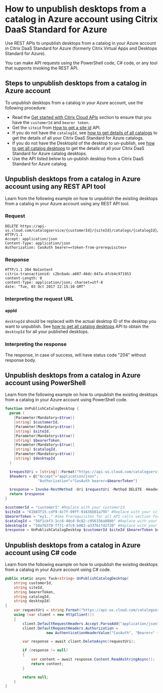 # How to unpublish desktops from a catalog in Azure account using Citrix DaaS Standard for Azure

Use REST APIs to unpublish desktops from a catalog in your Azure account in Citrix DaaS Standard for Azure (formerly Citrix Virtual Apps and Desktops Standard for Azure).

You can make API requests using the PowerShell code, C# code, or any tool that supports invoking the REST API.

## Steps to unpublish desktops from a catalog in Azure account

To unpublish desktops from a catalog in your Azure account, use the following procedure:

-  Read the [Get started with Citrix Cloud APIs](/getting-started) section to ensure that you have the `customerId` and `bearer token`.
-  Get the `siteid` from [How to get a site id](./how-to-get-a-site-id) API.
-  If you do not have the `catalogId`, see [how to get details of all catalogs](./how-to-get-details-of-all-catalogs)  to get the details of all your Citrix DaaS Standard for Azure catalogs.
-  If you do not have the DesktopId of the desktop to un-publish, see [how to get all catalog desktops](./how-to-get-all-catalog-desktops) to get the details of all your Citrix DaaS Standard for Azure catalog desktops.
-  Use the API listed below to un-publish desktop from a Citrix DaaS Standard for Azure catalog.

## Unpublish desktops from a catalog in Azure account using any REST API tool

Learn from the following example on how to unpublish the existing desktops from a catalog in your Azure account using any REST API tool.

### Request

    DELETE https://api-us.cloud.com/catalogservice/{customerId}/{siteId}/catalogs/{catalogId}/desktops/{desktopId} HTTP/1.1
    Accept: application/json
    Content-Type: application/json
    Authorization: CwsAuth bearer=<token-from-prerequisites>

### Response

    HTTP/1.1 204 NoContent
    citrix-transactionid: c2bc6a4c-a807-46dc-847a-4fcb4c971953
    content-Length: 0
    content-Type: application/json; charset=utf-8
    date: "Tue, 03 Oct 2017 22:15:10 GMT"

### Interpreting the request URL

#### appId

`desktopId` should be replaced with the actual desktop ID
of the desktop you want to unpublish. See [how to get all catalog desktops](./how-to-get-all-catalog-desktops) API to obtain the
`desktopId` for all your published desktops.

### Interpreting the response

The response, in case of success, will have status code "204" without
response body.

## Unpublish desktops from a catalog in Azure account using PowerShell

Learn from the following example on how to unpublish the existing desktops from a catalog in your Azure account using PowerShell code.

``` powershell
function UnPublishCatalogDesktop {
  param (
    [Parameter(Mandatory=$true)]
    [string] $customerId,
    [Parameter(Mandatory=$true)]
    [string] $siteId,
    [Parameter(Mandatory=$true)]
    [string] $bearerToken,
    [Parameter(Mandatory=$true)]
    [string] $catalogId,
    [Parameter(Mandatory=$true)]
    [string] $desktopId
  )

  $requestUri = [string]::Format("https://api-us.cloud.com/catalogservice/{0}/{1}/catalogs/{2}/desktops/{3}", $customerId, $siteId, $catalogId, $desktopId)
  $headers = @{"Accept"="application/json";
               "Authorization"="CwsAuth bearer=$bearerToken"}

  $response = Invoke-RestMethod -Uri $requestUri -Method DELETE -Headers $headers
  return $response
}

$customerId = "customer1" #Replace with your customerId
$siteId = "61603f15-cdf9-4c7f-99ff-91636601a795" #Replace with your site ID
$bearerToken = "ey1.." #See Prerequisites for all API calls section for a sample of how to get your bearer token
$catalogId = "56f1cbf3-1cc6-40cd-9c82-c95633ba88bb" #Replace with your catalog ID
$desktopId = "50af6370-fff1-4fc9-b082-a33761fd2f20" #Replace with your desktop id
$response = UnPublishCatalogDesktop $customerId $siteId $bearerToken $catalogId $desktopId
```

## Unpublish desktops from a catalog in Azure account using C\# code

Learn from the following example on how to unpublish the existing desktops from a catalog in your Azure account using C\# code.

``` csharp
public static async Task<string> UnPublishCatalogDesktop(
    string customerId,
    string siteId,
    string bearerToken,
    string catalogId,
    string desktopId)
{
    var requestUri = string.Format("https://api-us.cloud.com/catalogservice/{0}/{1}/catalogs/{2}/desktops/{3}", customerId, siteId, catalogId, desktopId);
    using (var client = new HttpClient())
    {
        client.DefaultRequestHeaders.Accept.ParseAdd("application/json");
        client.DefaultRequestHeaders.Authorization =
                   new AuthenticationHeaderValue("CwsAuth", "Bearer=" + bearerToken);

        var response = await client.DeleteAsync(requestUri);

        if (response != null)
        {
            var content = await response.Content.ReadAsStringAsync();
            return content;
        }

        return null;
    }
}
```
